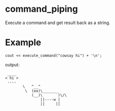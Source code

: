 # command_piping
Execute a command and get result back as a string.

# Example

```
cout << execute_command("cowsay hi") + '\n';
```

output:

```
 ____
< hi >
 ----
        \   ^__^
         \  (oo)\_______
            (__)\       )\/\
                ||----w |
                ||     ||
```
